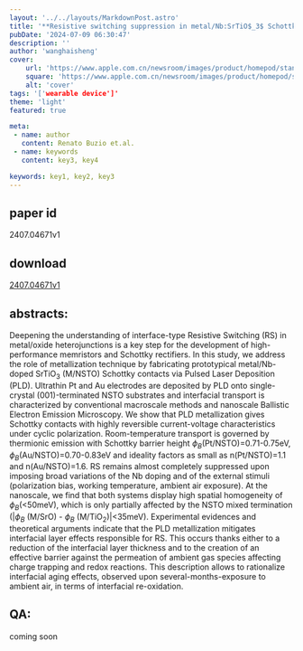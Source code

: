 ```yaml
---
layout: '../../layouts/MarkdownPost.astro'
title: '**Resistive switching suppression in metal/Nb:SrTiO$_3$ Schottky contacts prepared by room-temperature Pulsed Laser Deposition**'
pubDate: '2024-07-09 06:30:47'
description: ''
author: 'wanghaisheng'
cover:
    url: 'https://www.apple.com.cn/newsroom/images/product/homepod/standard/Apple-HomePod-hero-230118_big.jpg.large_2x.jpg'
    square: 'https://www.apple.com.cn/newsroom/images/product/homepod/standard/Apple-HomePod-hero-230118_big.jpg.large_2x.jpg'
    alt: 'cover'
tags: '['wearable device']' 
theme: 'light'
featured: true

meta:
 - name: author
   content: Renato Buzio et.al.
 - name: keywords
   content: key3, key4

keywords: key1, key2, key3
---
```


## paper id
2407.04671v1
## download
[2407.04671v1](http://arxiv.org/abs/2407.04671v1)
## abstracts:
Deepening the understanding of interface-type Resistive Switching (RS) in metal/oxide heterojunctions is a key step for the development of high-performance memristors and Schottky rectifiers. In this study, we address the role of metallization technique by fabricating prototypical metal/Nb-doped SrTiO$_3$ (M/NSTO) Schottky contacts via Pulsed Laser Deposition (PLD). Ultrathin Pt and Au electrodes are deposited by PLD onto single-crystal (001)-terminated NSTO substrates and interfacial transport is characterized by conventional macroscale methods and nanoscale Ballistic Electron Emission Microscopy. We show that PLD metallization gives Schottky contacts with highly reversible current-voltage characteristics under cyclic polarization. Room-temperature transport is governed by thermionic emission with Schottky barrier height $\phi_B$(Pt/NSTO)=0.71-0.75eV, $\phi_B$(Au/NSTO)=0.70-0.83eV and ideality factors as small as n(Pt/NSTO)=1.1 and n(Au/NSTO)=1.6. RS remains almost completely suppressed upon imposing broad variations of the Nb doping and of the external stimuli (polarization bias, working temperature, ambient air exposure). At the nanoscale, we find that both systems display high spatial homogeneity of $\phi_B$(<50meV), which is only partially affected by the NSTO mixed termination (|$\phi_B$ (M/SrO) - $\phi_B$ (M/TiO$_2$)|<35meV). Experimental evidences and theoretical arguments indicate that the PLD metallization mitigates interfacial layer effects responsible for RS. This occurs thanks either to a reduction of the interfacial layer thickness and to the creation of an effective barrier against the permeation of ambient gas species affecting charge trapping and redox reactions. This description allows to rationalize interfacial aging effects, observed upon several-months-exposure to ambient air, in terms of interfacial re-oxidation.
## QA:
coming soon

